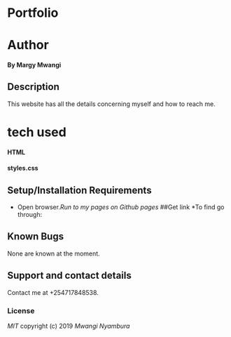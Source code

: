 # Portfolio
# Author
#### By **Margy Mwangi**
## Description
This website has all the details concerning myself and how to reach me.
# tech used
#### HTML
#### styles.css
## Setup/Installation Requirements
* Open browser.*Run to my pages on Github pages*
##Get link
*To find go through:

## Known Bugs
None are known at the moment.

## Support and contact details
Contact me at +254717848538.
### License
*MIT*
copyright (c) 2019
*Mwangi Nyambura*
